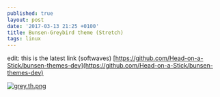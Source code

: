 ```yaml
---
published: true
layout: post
date: '2017-03-13 21:25 +0100'
title: Bunsen-Greybird theme (Stretch)
tags: linux
---
```

edit: this is the latest link (softwaves)
[https://github.com/Head-on-a-Stick/bunsen-themes-dev](https://github.com/Head-on-a-Stick/bunsen-themes-dev)

[![grey.th.png](//cdn.scrot.moe/images/2017/03/13/grey.th.png)](//cdn.scrot.moe/images/2017/03/13/grey.png)
